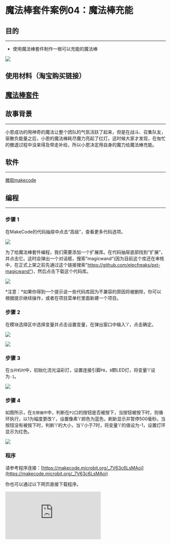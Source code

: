 ﻿# 魔法棒套件案例04：魔法棒充能

## 目的
---

- 使用魔法棒套件制作一根可以充能的魔法棒

![](https://wiki-media-ef.oss-cn-hongkong.aliyuncs.com/docs/microbit/interesting-case/magic-wand-kit/images/magicwand_case_01_01.png)


## 使用材料（淘宝购买链接）
[魔法棒套件](https://item.taobao.com/item.htm?ft=t&id=632389740329)
---



## 故事背景
---
小恩成功的用神奇的魔法让整个团队的气氛活跃了起来，但是在战斗、召集队友，驱散负能量之后，小恩的魔法棒耗尽魔力亮起了红灯。这时候大家才发现，在匆忙的撤退过程中没来得及带走补给，所以小恩决定用自身的魔力给魔法棒充能。

## 软件
---

[微软makecode](https://makecode.microbit.org/#)

## 编程
---

### 步骤 1
在MakeCode的代码抽屉中点击“高级”，查看更多代码选项。

![](https://wiki-media-ef.oss-cn-hongkong.aliyuncs.com/docs/microbit/interesting-case/magic-wand-kit/images/magicwand_case_01_02.png)

为了给魔法棒套件编程，我们需要添加一个扩展库。在代码抽屉底部找到“扩展”，并点击它。这时会弹出一个对话框，搜索”magicwand“(因为目前这个库还在审核中，在正式上架之前先通过这个链接搜索"https://github.com/elecfreaks/pxt-magicwand“)，然后点击下载这个代码库。

![](https://wiki-media-ef.oss-cn-hongkong.aliyuncs.com/docs/microbit/interesting-case/magic-wand-kit/images/magicwand_case_01_03.png)

*注意：*如果你得到一个提示说一些代码库因为不兼容的原因将被删除，你可以根据提示继续操作，或者在项目菜单栏里面新建一个项目。
### 步骤 2
在模块选择区中选择变量并点击设置变量，在弹出窗口中输入'i'，点击确定。



![](https://wiki-media-ef.oss-cn-hongkong.aliyuncs.com/docs/microbit/interesting-case/magic-wand-kit/images/magicwand_case_03_04.png)


![](https://wiki-media-ef.oss-cn-hongkong.aliyuncs.com/docs/microbit/interesting-case/magic-wand-kit/images/magicwand_case_03_05.png)


### 步骤 3
在`当开机时`中，初始化流光溢彩灯，设置连接引脚`P8`，`8`颗LED灯，将变量'i'设为`-1`。

![](https://wiki-media-ef.oss-cn-hongkong.aliyuncs.com/docs/microbit/interesting-case/magic-wand-kit/images/magicwand_case_04_07.png)


### 步骤 4

如图所示，在`无限循环`中，判断在`P2`口的按钮是否被按下，当按钮被按下时，则循环执行，以1为幅度更改'i'，设置像素'i'颜色为蓝色，刷新显示并暂停500毫秒。当按钮没有被按下时，判断'i'的大小，当'i'小于7时，将变量'i'的值设为-1，设置灯环显示为红色。


![](https://wiki-media-ef.oss-cn-hongkong.aliyuncs.com/docs/microbit/interesting-case/magic-wand-kit/images/magicwand_case_04_08.png)

### 程序

请参考程序连接：[https://makecode.microbit.org/_7V63c6LsMAoj](https://makecode.microbit.org/_7V63c6LsMAoj)

你也可以通过以下网页直接下载程序。

<div
    style={{
        position: 'relative',
        paddingBottom: '60%',
        overflow: 'hidden',
    }}
>
    <iframe
        src="https://makecode.microbit.org/_7V63c6LsMAoj"
        frameborder="0"
        sandbox="allow-popups allow-forms allow-scripts allow-same-origin"
        style={{
            position: 'absolute',
            width: '100%',
            height: '100%',
        }}
    />
</div>

### 现象
---
- 开机后灯环显示红色，当按钮按下时则开始为魔法棒充能，灯环逐颗点亮为蓝色。如果在灯环全部LED灯变为蓝色前松开按钮，则充能失败，回到初始状态。如果灯环全部变为蓝色，则充能成功。




## 思考
---

## 常见问题
---
## 相关阅读
---
